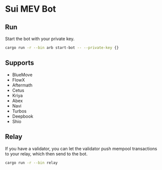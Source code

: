 # Sui MEV Bot


## Run 
Start the bot with your private key.

```bash
cargo run -r --bin arb start-bot -- --private-key {}
```

## Supports

- BlueMove
- FlowX
- Aftermath
- Cetus 
- Kriya
- Abex
- Navi
- Turbos
- Deepbook
- Shio

## Relay
If you have a validator, you can let the validator push mempool transactions to your relay, which then send to the bot.

```bash
cargo run -r --bin relay
```
